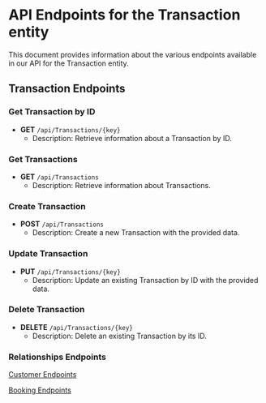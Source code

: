 # API Endpoints for the Transaction entity

This document provides information about the various endpoints available in our API for the Transaction entity.

## Transaction Endpoints

### Get Transaction by ID
- **GET** `/api/Transactions/{key}`
  - Description: Retrieve information about a Transaction by ID.
  
### Get Transactions
- **GET** `/api/Transactions`
  - Description: Retrieve information about Transactions.

### Create Transaction
- **POST** `/api/Transactions`
  - Description: Create a new Transaction with the provided data.

### Update Transaction
- **PUT** `/api/Transactions/{key}`
  - Description: Update an existing Transaction by ID with the provided data.
 
### Delete Transaction
- **DELETE** `/api/Transactions/{key}`
  - Description: Delete an existing Transaction by its ID.

### Relationships Endpoints

[Customer Endpoints](CustomerEndpoints.md)

[Booking Endpoints](BookingEndpoints.md)
